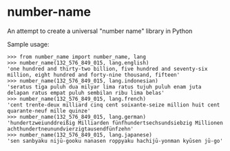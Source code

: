 # number-name
An attempt to create a universal "number name" library in Python

Sample usage:

    >>> from number_name import number_name, lang
    >>> number_name(132_576_849_015, lang.english)
    'one hundred and thirty-two billion, five hundred and seventy-six million, eight hundred and forty-nine thousand, fifteen'
    >>> number_name(132_576_849_015, lang.indonesian)
    'seratus tiga puluh dua milyar lima ratus tujuh puluh enam juta delapan ratus empat puluh sembilan ribu lima belas'
    >>> number_name(132_576_849_015, lang.french)
    'cent trente-deux milliard cinq cent soixante-seize million huit cent quarante-neuf mille quinze'
    >>> number_name(132_576_849_015, lang.german)
    'hundertzweiunddreißig Milliarden fünfhundertsechsundsiebzig Millionen achthundertneunundvierzigtausendfünfzehn'
    >>> number_name(132_576_849_015, lang.japanese)
    'sen sanbyaku nijū-gooku nanasen roppyaku hachijū-yonman kyūsen jū-go'
